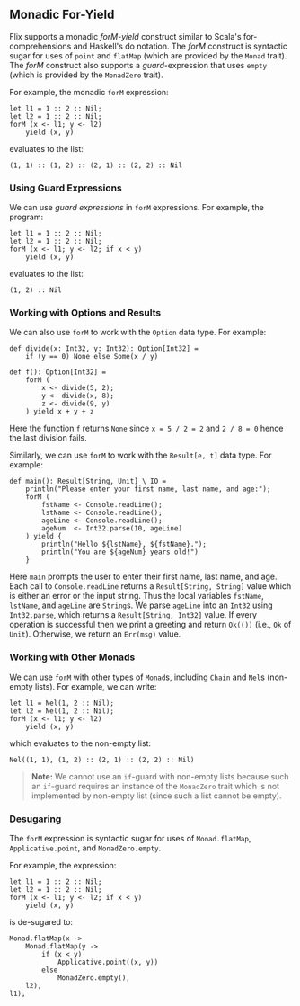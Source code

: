 ## Monadic For-Yield

Flix supports a monadic _forM-yield_ construct similar to Scala's
for-comprehensions and Haskell's do notation. The _forM_ construct is syntactic
sugar for uses of `point` and `flatMap` (which are provided by the `Monad`
trait). The _forM_ construct also supports a _guard_-expression that uses
`empty` (which is provided by the `MonadZero` trait).

For example, the monadic `forM` expression:

```flix
let l1 = 1 :: 2 :: Nil;
let l2 = 1 :: 2 :: Nil;
forM (x <- l1; y <- l2)
    yield (x, y)
```

evaluates to the list:

```flix
(1, 1) :: (1, 2) :: (2, 1) :: (2, 2) :: Nil
```

### Using Guard Expressions

We can use _guard expressions_ in `forM` expressions. For example, the program:

```flix
let l1 = 1 :: 2 :: Nil;
let l2 = 1 :: 2 :: Nil;
forM (x <- l1; y <- l2; if x < y)
    yield (x, y)
```

evaluates to the list:

```flix
(1, 2) :: Nil
```

### Working with Options and Results

We can also use `forM` to work with the `Option` data type. For example:

```flix
def divide(x: Int32, y: Int32): Option[Int32] = 
    if (y == 0) None else Some(x / y)

def f(): Option[Int32] = 
    forM (
        x <- divide(5, 2);
        y <- divide(x, 8);
        z <- divide(9, y)
    ) yield x + y + z
```

Here the function `f` returns `None` since `x = 5 / 2 = 2` and `2 / 8 = 0` hence
the last division fails. 

Similarly, we can use `forM` to work with the `Result[e, t]` data type. For
example:

```flix
def main(): Result[String, Unit] \ IO = 
    println("Please enter your first name, last name, and age:");
    forM (
        fstName <- Console.readLine();
        lstName <- Console.readLine();
        ageLine <- Console.readLine();
        ageNum  <- Int32.parse(10, ageLine)
    ) yield {
        println("Hello ${lstName}, ${fstName}.");
        println("You are ${ageNum} years old!")
    }
```

Here `main` prompts the user to enter their first name, last name, and age. Each
call to `Console.readLine` returns a `Result[String, String]` value which is
either an error or the input string. Thus the local variables `fstName`,
`lstName`, and `ageLine` are `String`s. We parse `ageLine` into an `Int32` using
`Int32.parse`, which returns a `Result[String, Int32]` value. If every operation
is successful then we print a greeting and return `Ok(())` (i.e., `Ok` of
`Unit`). Otherwise, we return an `Err(msg)` value.

### Working with Other Monads

We can use `forM` with other types of `Monad`s, including `Chain` and `Nel`s
(non-empty lists). For example, we can write:

```flix
let l1 = Nel(1, 2 :: Nil);
let l2 = Nel(1, 2 :: Nil);
forM (x <- l1; y <- l2)
    yield (x, y)
```

which evaluates to the non-empty list:

```flix
Nel((1, 1), (1, 2) :: (2, 1) :: (2, 2) :: Nil)
```

> **Note:** We cannot use an `if`-guard with non-empty lists because such an
> `if`-guard requires an instance of the `MonadZero` trait which is not
> implemented by non-empty list (since such a list cannot be empty). 

### Desugaring

The `forM` expression is syntactic sugar for uses of `Monad.flatMap`,
`Applicative.point`, and `MonadZero.empty`. 

For example, the expression:

```flix
let l1 = 1 :: 2 :: Nil;
let l2 = 1 :: 2 :: Nil;
forM (x <- l1; y <- l2; if x < y)
    yield (x, y)
```

is de-sugared to:

```flix
Monad.flatMap(x -> 
    Monad.flatMap(y -> 
        if (x < y)
            Applicative.point((x, y))
        else 
            MonadZero.empty(), 
    l2), 
l1);
```
